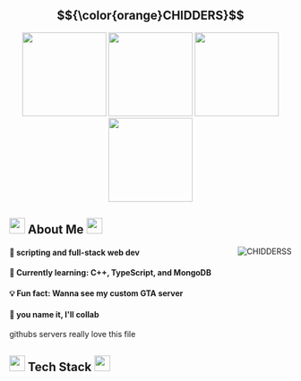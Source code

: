 <div align="center">
<h2>$${\color{orange}CHIDDERS}$$</h2>
</div>
<div className="gifs" align="center">
  <img src="https://media.tenor.com/G9td0kkOSjsAAAAi/cat-meme-kiss.gif" width="150">
  <img src="https://media.tenor.com/7ynNPpnsQ8MAAAAi/duck-dancing.gif" width="150">
  <img src="https://media1.tenor.com/m/rVum1INDyboAAAAC/godzilla-dance.gif" width="150" height="150">
  <img src="https://media1.tenor.com/m/kBDMplHmLb8AAAAC/cat-cat-meme.gif" width="150" height="150">
</div>
<div className="About_Me">
<h2>
  <img src="https://media.tenor.com/ToIPfeRUy7MAAAAi/solaire-praisethesun.gif" width="28"> 
  About Me
  <img src="https://media.tenor.com/rr6G_nGWSkoAAAAi/oiiaioiiai.gif" width="28">
</h2>
</div>
<div className="stats">
<img align="right" src="https://github-readme-stats.vercel.app/api?username=chidderss&show_icons=true&theme=cobalt&show_icons=true&locale=en&layout=compact" alt="CHIDDERSS" />
</div>

<div className="text_box">
<h4>🔭 scripting and full-stack web dev</h4>
<h4>🌱 Currently learning: C++, TypeScript, and MongoDB</h4>
<h4>💡 Fun fact: Wanna see my custom GTA server</h4>
<h4>🤝 you name it, I'll collab</h4>

<p>githubs servers really love this file</p>
</div>

<h2>
  <img src="https://media.tenor.com/ToIPfeRUy7MAAAAi/solaire-praisethesun.gif" width="28">
  Tech Stack
  <img src="https://media.tenor.com/rr6G_nGWSkoAAAAi/oiiaioiiai.gif" width="28">
</h2>
<!---
CHIDDERSS/CHIDDERSS is a ✨ special ✨ repository because its `README.md` (this file) appears on your GitHub profile.
You can click the Preview link to take a look at your changes.
-------------------------------------------- IMGS FOR FUTURE USE ------------------------------------------------------ 
            <img src="https://media.tenor.com/am86MJSZVUwAAAAi/hehe.gif" width="150" height="150"> 
            ![Alt Text](https://media.tenor.com/aSHBPR_gCXQAAAAi/shocked-surprised.gif)
            <img src="https://media.tenor.com/ToIPfeRUy7MAAAAi/solaire-praisethesun.gif" width="28"> -- solarie
------------------------------------------------------------------------------------------------------------------------
--->
